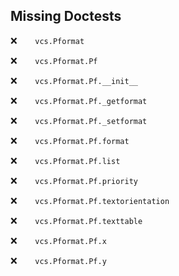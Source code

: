 Missing Doctests
----------------
:x:```    vcs.Pformat```

:x:```    vcs.Pformat.Pf```

:x:```    vcs.Pformat.Pf.__init__```

:x:```    vcs.Pformat.Pf._getformat```

:x:```    vcs.Pformat.Pf._setformat```

:x:```    vcs.Pformat.Pf.format```

:x:```    vcs.Pformat.Pf.list```

:x:```    vcs.Pformat.Pf.priority```

:x:```    vcs.Pformat.Pf.textorientation```

:x:```    vcs.Pformat.Pf.texttable```

:x:```    vcs.Pformat.Pf.x```

:x:```    vcs.Pformat.Pf.y```

